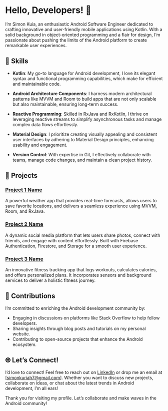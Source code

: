 # Hello, Developers! 👋

I’m Simon Kuia, an enthusiastic Android Software Engineer dedicated to crafting innovative and user-friendly mobile applications using Kotlin. With a solid background in object-oriented programming and a flair for design, I’m passionate about pushing the limits of the Android platform to create remarkable user experiences.

## 🌟 Skills

- **Kotlin**: My go-to language for Android development, I love its elegant syntax and functional programming capabilities, which make for efficient and maintainable code.

- **Android Architecture Components**: I harness modern architectural patterns like MVVM and Room to build apps that are not only scalable but also maintainable, ensuring long-term success.

- **Reactive Programming**: Skilled in RxJava and RxKotlin, I thrive on leveraging reactive streams to simplify asynchronous tasks and manage complex data flows effortlessly.

- **Material Design**: I prioritize creating visually appealing and consistent user interfaces by adhering to Material Design principles, enhancing usability and engagement.

- **Version Control**: With expertise in Git, I effectively collaborate with teams, manage code changes, and maintain a clean project history.

## 🚀 Projects

### [Project 1 Name](https://github.com/your-username/project1)
A powerful weather app that provides real-time forecasts, allows users to save favorite locations, and delivers a seamless experience using MVVM, Room, and RxJava.

### [Project 2 Name](https://github.com/your-username/project2)
A dynamic social media platform that lets users share photos, connect with friends, and engage with content effortlessly. Built with Firebase Authentication, Firestore, and Storage for a smooth user experience.

### [Project 3 Name](https://github.com/your-username/project3)
An innovative fitness tracking app that logs workouts, calculates calories, and offers personalized plans. It incorporates sensors and background services to deliver a holistic fitness journey.

## 🤝 Contributions

I’m committed to enriching the Android development community by:

- Engaging in discussions on platforms like Stack Overflow to help fellow developers.
- Sharing insights through blog posts and tutorials on my personal website.
- Contributing to open-source projects that enhance the Android ecosystem.

## 🌐 Let’s Connect!

I’d love to connect! Feel free to reach out on [LinkedIn](https://www.linkedin.com/in/Sighmore) or drop me an email at [simonkuriah7@gmail.com]. Whether you want to discuss new projects, collaborate on ideas, or chat about the latest trends in Android development, I’m all ears!

Thank you for visiting my profile. Let’s collaborate and make waves in the Android community!
